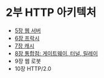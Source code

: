 <h1>2부 HTTP 아키텍처</h1>

  - [5장 웹 서버](./5장_웹_서버/README.md)
  - [6장 프락시](./6장_프락시/README.md)
  - [7장 캐시](./7장_캐시/README.md)
  - [8장 통합점: 게이트웨이, 터널, 릴레이](./8장_통합점_게이트웨이_터널_릴레이/README.md)
  - 9장 웹 로봇
  - 10장 HTTP/2.0
